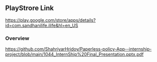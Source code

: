 ## PlayStrore Link
https://play.google.com/store/apps/details?id=com.sandhanilife.ilife&hl=en_US

### Overview
https://github.com/ShahriyarHridoy/Paperless-policy-App--internship-project/blob/main/1044_InternShip%20Final_Presentation.pptx.pdf
